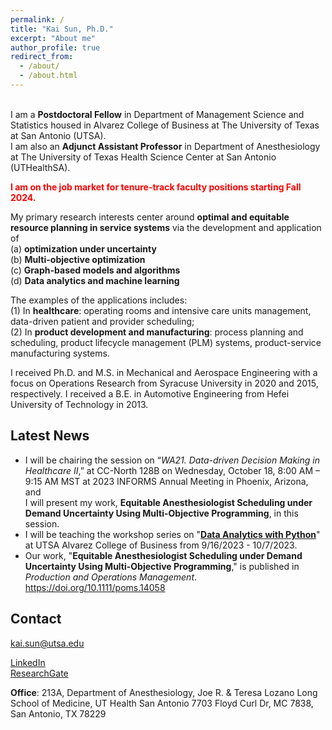```yaml
---
permalink: /
title: "Kai Sun, Ph.D."
excerpt: "About me"
author_profile: true
redirect_from: 
  - /about/
  - /about.html
---
```


\
I am a **Postdoctoral Fellow** in Department of Management Science and Statistics housed in Alvarez College of Business at The University of Texas at San Antonio (UTSA).\
I am also an **Adjunct Assistant Professor** in Department of Anesthesiology at The University of Texas Health Science Center at San Antonio (UTHealthSA).

<span style="color:red">**I am on the job market for tenure-track faculty positions starting Fall 2024.**</span>

My primary research interests center around **optimal and equitable resource planning in service systems**
via the development and application of\
(a) **optimization under uncertainty**\
(b) **Multi-objective optimization**\
(c) **Graph-based models and algorithms**\
(d) **Data analytics and machine learning**

The examples of the applications includes:\
(1) In **healthcare**: operating rooms and intensive care units management, data-driven patient and provider scheduling;\
(2) In **product development and manufacturing**: process planning and scheduling, product lifecycle management (PLM) systems, product-service manufacturing systems.

I received Ph.D. and M.S. in Mechanical and Aerospace Engineering with a focus on Operations Research from Syracuse University in 2020 and 2015, respectively.
I received a B.E. in Automotive Engineering from Hefei University of Technology in 2013.

Latest News
------- 
- I will be chairing the session on “*WA21. Data-driven Decision Making in Healthcare II*,” at CC-North 128B on Wednesday, 
October 18, 8:00 AM – 9:15 AM MST at 2023 INFORMS Annual Meeting in Phoenix, Arizona, and\
I will present my work, **Equitable Anesthesiologist Scheduling under Demand Uncertainty Using Multi-Objective Programming**, in this session.
- I will be teaching the workshop series on 
"<a href="https://youtube.com/playlist?list=PLwULGI0TbkccvUbA7zRMJlSER76X5O6aE&si=vfJw56FfLjB5Io_U">**Data Analytics with Python**</a>" at UTSA Alvarez College of Business
from 9/16/2023 - 10/7/2023.
- Our work, "**Equitable Anesthesiologist Scheduling under Demand Uncertainty Using Multi-Objective Programming**,"
is published in *Production and Operations Management*. 
<a href="https://onlinelibrary.wiley.com/doi/10.1111/poms.14058">https://doi.org/10.1111/poms.14058</a>




Contact
------
<ins>kai.sun@utsa.edu</ins>

[LinkedIn](https://www.linkedin.com/in/kai-sun-211a47bb/)
\
[ResearchGate](https://www.researchgate.net/profile/Kai-Sun-70)

**Office**: 213A, Department of Anesthesiology, Joe R. & Teresa Lozano Long School of Medicine, UT Health San Antonio
7703 Floyd Curl Dr, MC 7838, San Antonio, TX 78229